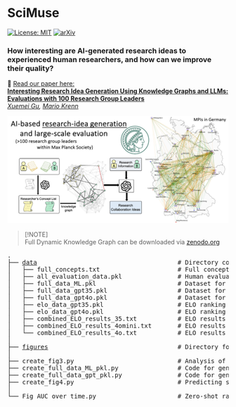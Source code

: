 # SciMuse

[![License: MIT](https://img.shields.io/badge/License-MIT-yellow.svg)](https://opensource.org/licenses/MIT)
[![arXiv](https://img.shields.io/badge/arXiv-2405.17044-b31b1b.svg)](https://arxiv.org/abs/2405.17044)

### How interesting are AI-generated research ideas to experienced human researchers, and how can we improve their quality?


📖 <u> Read our paper here: </u>\
[**Interesting Research Idea Generation Using Knowledge Graphs and LLMs: Evaluations with 100 Research Group Leaders**](https://arxiv.org/abs/2405.17044#)\
*[Xuemei Gu](mailto:xuemei.gu@mpl.mpg.de), [Mario Krenn](mailto:mario.krenn@mpl.mpg.de)*

<img src="figures/scimuse.jpeg" alt="workflow" width="900"/>

> [!NOTE]\
> Full Dynamic Knowledge Graph can be downloaded via [zenodo.org](https://doi.org/10.5281/zenodo.13900962)  

<pre>
.
├── <a href="https://github.com/artificial-scientist-lab/SciMuse/tree/main/data">data</a>                                      # Directory containing datasets
│   ├── full_concepts.txt                     # Full concept list
│   ├── all_evaluation_data.pkl               # Human evaluation dataset
│   ├── full_data_ML.pkl                      # Dataset for supervised neural networks (from create_full_data_ML_pkl.py)
│   ├── full_data_gpt35.pkl                   # Dataset for GPT-3.5 (from create_full_data_gpt_pkl.py)
│   ├── full_data_gpt4o.pkl                   # Dataset for GPT-4o (from create_full_data_gpt_pkl.py)
│   ├── elo_data_gpt35.pkl                    # ELO ranking data for GPT-3.5 (from create_full_data_gpt_pkl.py)
│   ├── elo_data_gpt4o.pkl                    # ELO ranking data for GPT-4o (from create_full_data_gpt_pkl.py)
│   ├── combined_ELO_results_35.txt           # ELO results for GPT-3.5
│   ├── combined_ELO_results_4omini.txt       # ELO results for GPT-4omini
│   └── combined_ELO_results_4o.txt           # ELO results for GPT-4o
│
├── <a href="https://github.com/artificial-scientist-lab/SciMuse/tree/main/figures">figures</a>                                   # Directory for storing generated figures
│
├── create_fig3.py                            # Analysis of interest levels vs. knowledge graph features (for Fig. 3)
├── create_full_data_ML_pkl.py                # Code for generating supervised ML dataset (full_data_ML.pkl)
├── create_full_data_gpt_pkl.py               # Code for generating GPT datasets (full_data_gpt35.pkl, full_data_gpt4o.pkl, etc.)
├── create_fig4.py                            # Predicting scientific interest and generating Fig. 4
│
└── Fig_AUC_over_time.py                      # Zero-shot ranking of research suggestions by LLMs (for Fig. 6)
</pre>
